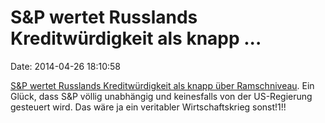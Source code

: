 S&P wertet Russlands Kreditwürdigkeit als knapp \...
====================================================

Date: 2014-04-26 18:10:58

[S&P wertet Russlands Kreditwürdigkeit als knapp über
Ramschniveau](http://www.faz.net/-gvt-7op8g). Ein Glück, dass S&P völlig
unabhängig und keinesfalls von der US-Regierung gesteuert wird. Das wäre
ja ein veritabler Wirtschaftskrieg sonst!1!!
